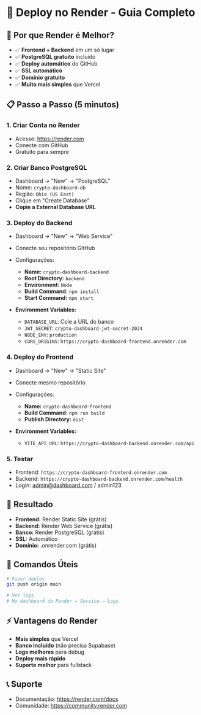 # 🚀 Deploy no Render - Guia Completo

## 🌟 Por que Render é Melhor?

- ✅ **Frontend + Backend** em um só lugar
- ✅ **PostgreSQL gratuito** incluído
- ✅ **Deploy automático** do GitHub
- ✅ **SSL automático**
- ✅ **Domínio gratuito**
- ✅ **Muito mais simples** que Vercel

## 📋 Passo a Passo (5 minutos)

### 1. **Criar Conta no Render**
- Acesse: https://render.com
- Conecte com GitHub
- Gratuito para sempre

### 2. **Criar Banco PostgreSQL**
- Dashboard → "New" → "PostgreSQL"
- Nome: `crypto-dashboard-db`
- Região: `Ohio (US East)`
- Clique em "Create Database"
- **Copie a External Database URL**

### 3. **Deploy do Backend**
- Dashboard → "New" → "Web Service"
- Conecte seu repositório GitHub
- Configurações:
  - **Name:** `crypto-dashboard-backend`
  - **Root Directory:** `backend`
  - **Environment:** `Node`
  - **Build Command:** `npm install`
  - **Start Command:** `npm start`
  
- **Environment Variables:**
  - `DATABASE_URL`: Cole a URL do banco
  - `JWT_SECRET`: `crypto-dashboard-jwt-secret-2024`
  - `NODE_ENV`: `production`
  - `CORS_ORIGINS`: `https://crypto-dashboard-frontend.onrender.com`

### 4. **Deploy do Frontend**
- Dashboard → "New" → "Static Site"
- Conecte mesmo repositório
- Configurações:
  - **Name:** `crypto-dashboard-frontend`
  - **Build Command:** `npm run build`
  - **Publish Directory:** `dist`

- **Environment Variables:**
  - `VITE_API_URL`: `https://crypto-dashboard-backend.onrender.com/api`

### 5. **Testar**
- Frontend: `https://crypto-dashboard-frontend.onrender.com`
- Backend: `https://crypto-dashboard-backend.onrender.com/health`
- Login: admin@dashboard.com / admin123

## 🎯 Resultado

- **Frontend:** Render Static Site (grátis)
- **Backend:** Render Web Service (grátis)
- **Banco:** Render PostgreSQL (grátis)
- **SSL:** Automático
- **Domínio:** .onrender.com (grátis)

## 🔧 Comandos Úteis

```bash
# Fazer deploy
git push origin main

# Ver logs
# No dashboard do Render → Service → Logs
```

## ⚡ Vantagens do Render

- **Mais simples** que Vercel
- **Banco incluído** (não precisa Supabase)
- **Logs melhores** para debug
- **Deploy mais rápido**
- **Suporte melhor** para fullstack

## 📞 Suporte

- Documentação: https://render.com/docs
- Comunidade: https://community.render.com 